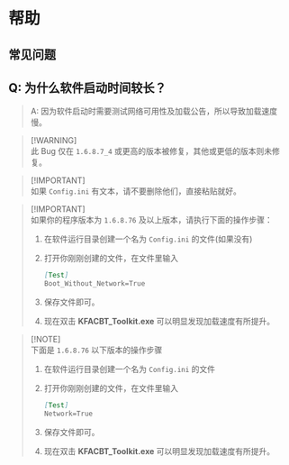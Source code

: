 # 帮助

## 常见问题

## Q: 为什么软件启动时间较长？

<!-- > [!NOTE]\ -->
> A: 因为软件启动时需要测试网络可用性及加载公告，所以导致加载速度慢。

> [!WARNING]\
> 此 Bug 仅在 `1.6.8.7_4` 或更高的版本被修复，其他或更低的版本则未修复。

> [!IMPORTANT]\
> 如果 `Config.ini` 有文本，请不要删除他们，直接粘贴就好。

> [!IMPORTANT]\
> 如果你的程序版本为 `1.6.8.76` 及以上版本，请执行下面的操作步骤：
> 
> 1. 在软件运行目录创建一个名为 `Config.ini` 的文件(如果没有)
>
> 2. 打开你刚刚创建的文件，在文件里输入
> 
>    ```md
>    [Test]
>    Boot_Without_Network=True  
>    ```
>
> 3. 保存文件即可。
> 
> 4. 现在双击 **KFACBT_Toolkit.exe** 可以明显发现加载速度有所提升。

> [!NOTE]\
> 下面是 `1.6.8.76` 以下版本的操作步骤
> 
> 1. 在软件运行目录创建一个名为 `Config.ini` 的文件
>
> 2. 打开你刚刚创建的文件，在文件里输入
> 
>    ```md
>    [Test]
>    Network=True  
>    ```
>
> 3. 保存文件即可。
> 
> 4. 现在双击 **KFACBT_Toolkit.exe** 可以明显发现加载速度有所提升。
